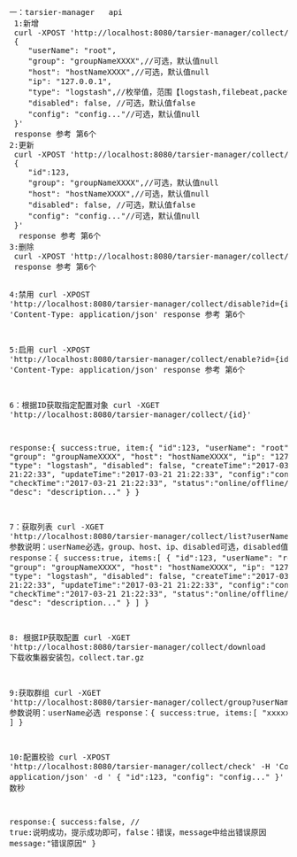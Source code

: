<html lang="en">
<head>
	<meta charset="utf-8">
</head>
<body>
<pre>
一：tarsier-manager   api
 1:新增
 curl -XPOST 'http://localhost:8080/tarsier-manager/collect/save' -H 'Content-Type: application/json' -d '
 {
	"userName": "root",
	"group": "groupNameXXXX",//可选，默认值null
	"host": "hostNameXXXX",//可选，默认值null
	"ip": "127.0.0.1",
	"type": "logstash",//枚举值，范围【logstash,filebeat,packetbeat,metricbeat,auditbeat,heartbeat,winlogbeat】
	"disabled": false, //可选，默认值false
	"config": "config..."//可选，默认值null
 }'
 response 参考 第6个
2:更新
 curl -XPOST 'http://localhost:8080/tarsier-manager/collect/save' -H 'Content-Type: application/json' -d '
 {
 	"id":123,
	"group": "groupNameXXXX",//可选，默认值null
	"host": "hostNameXXXX",//可选，默认值null
	"disabled": false, //可选，默认值false
	"config": "config..."//可选，默认值null
 }'
  response 参考 第6个
3:删除
 curl -XPOST 'http://localhost:8080/tarsier-manager/collect/delete?id={id}' -H 'Content-Type: application/json'
 response 参考 第6个

4:禁用
 curl -XPOST 'http://localhost:8080/tarsier-manager/collect/disable?id={id}' -H 'Content-Type: application/json'
 response 参考 第6个

5:启用
 curl -XPOST 'http://localhost:8080/tarsier-manager/collect/enable?id={id}' -H 'Content-Type: application/json'
 response 参考 第6个

6：根据ID获取指定配置对象
 curl -XGET 'http://localhost:8080/tarsier-manager/collect/{id}'

response:{
	success:true,
	item:{
			"id":123,
			"userName": "root",
			"group": "groupNameXXXX",
			"host": "hostNameXXXX",
			"ip": "127.0.0.1",
			"type": "logstash",
			"disabled": false,
			"createTime":"2017-03-21 21:22:33",
			"updateTime":"2017-03-21 21:22:33",
			"config":"config...",
			"checkTime":"2017-03-21 21:22:33",
			"status":"online/offline/disabled",
			"desc": "description..."
	}
}

7：获取列表
curl -XGET 'http://localhost:8080/tarsier-manager/collect/list?userName=root&group=xx&host=xx&ip=xx&disabled=false'
参数说明：userName必选，group、host、ip、disabled可选，disabled值为true或者false
response：{
	success:true,
	items:[
		{
		 	"id":123,
			"userName": "root",
			"group": "groupNameXXXX",
			"host": "hostNameXXXX",
			"ip": "127.0.0.1",
			"type": "logstash",
			"disabled": false,
			"createTime":"2017-03-21 21:22:33",
			"updateTime":"2017-03-21 21:22:33",
			"config":"config...",
			"checkTime":"2017-03-21 21:22:33",
			"status":"online/offline/disabled",
			"desc": "description..."
		}
	]
}

8: 根据IP获取配置
 curl -XGET 'http://localhost:8080/tarsier-manager/collect/download
 下载收集器安装包，collect.tar.gz

9:获取群组
curl -XGET 'http://localhost:8080/tarsier-manager/collect/group?userName=root'
参数说明：userName必选
response：{
	success:true,
	items:[
		"xxxxx",
		"yyyy"
	]
}

10:配置校验
 curl -XPOST 'http://localhost:8080/tarsier-manager/collect/check' -H 'Content-Type: application/json' -d '
 {
 	"id":123,
	"config": "config..."
 }'
该接口耗时 数秒

response:{
	success:false, // true:说明成功，提示成功即可，false：错误，message中给出错误原因
	message:"错误原因"
}
</pre>
</body>
</html>
